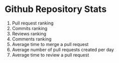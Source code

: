 # Github Repository Stats

1. Pull request ranking
1. Commits ranking
1. Reviews ranking
1. Comments ranking
1. Average time to merge a pull request
1. Average number of pull requests created per day
1. Average time to review a pull request